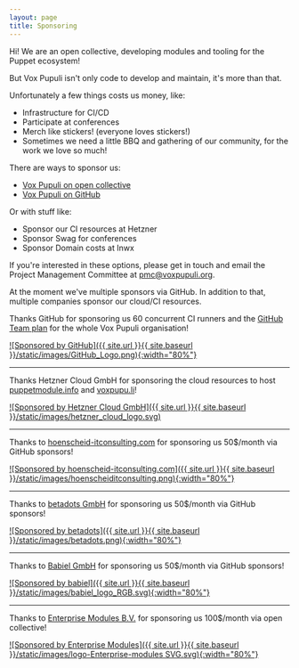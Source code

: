 ```yaml
---
layout: page
title: Sponsoring
---
```


Hi! We are an open collective, developing modules and tooling for the Puppet ecosystem!

But Vox Pupuli isn't only code to develop and maintain, it's more than that.

Unfortunately a few things costs us money, like:
- Infrastructure for CI/CD
- Participate at conferences
- Merch like stickers! (everyone loves stickers!)
- Sometimes we need a little BBQ and gathering of our community, for the work we love so much!

There are ways to sponsor us:
- [Vox Pupuli on open collective](https://opencollective.com/vox-pupuli)
- [Vox Pupuli on GitHub](https://github.com/sponsors/voxpupuli)

Or with stuff like:
- Sponsor our CI resources at Hetzner
- Sponsor Swag for conferences
- Sponsor Domain costs at Inwx

If you're interested in these options, please get in touch and email the Project Management Committee at pmc@voxpupuli.org.

At the moment we've multiple sponsors via GitHub. In addition to that, multiple
companies sponsor our cloud/CI resources.

Thanks GitHub for sponsoring us 60 concurrent CI runners and the
[GitHub Team plan](https://github.com/pricing) for the whole Vox Pupuli organisation!

[![Sponsored by GitHub]({{ site.url }}{{ site.baseurl }}/static/images/GitHub_Logo.png){:width="80%"}](https://github.com)

---

Thanks Hetzner Cloud GmbH for sponsoring the cloud resources to host
[puppetmodule.info](https://www.puppetmodule.info) and [voxpupu.li](https://voxpupu.li)!

[![Sponsored by Hetzner Cloud GmbH]({{ site.url }}{{ site.baseurl }}/static/images/hetzner_cloud_logo.svg)](https://www.hetzner.com)

---

Thanks to [hoenscheid-itconsulting.com](https://www.hoenscheid-itconsulting.com/) for sponsoring us 50$/month via GitHub sponsors!

[![Sponsored by hoenscheid-itconsulting.com]({{ site.url }}{{ site.baseurl }}/static/images/hoenscheiditconsulting.png){:width="80%"}](https://www.hoenscheid-itconsulting.com)

---

Thanks to [betadots GmbH](https://www.betadots.de/) for sponsoring us 50$/month via GitHub sponsors!

[![Sponsored by betadots]({{ site.url }}{{ site.baseurl }}/static/images/betadots.png){:width="80%"}](https://www.betadots.de/)

---

Thanks to [Babiel GmbH](https://babiel.com/) for sponsoring us 50$/month via GitHub sponsors!

[![Sponsored by babiel]({{ site.url }}{{ site.baseurl }}/static/images/babiel_logo_RGB.svg){:width="80%"}](https://babiel.com/)

---

Thanks to [Enterprise Modules B.V.](https://www.enterprisemodules.com/) for sponsoring us 100$/month via open collective!

[![Sponsored by Enterprise Modules]({{ site.url }}{{ site.baseurl }}/static/images/logo-Enterprise-modules SVG.svg){:width="80%"}](https://www.enterprisemodules.com/)

